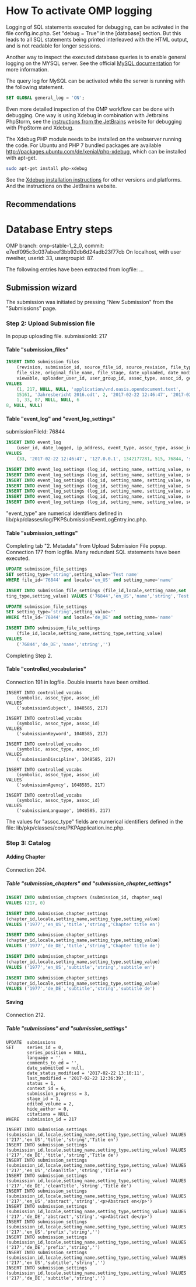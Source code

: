 # How To activate OMP logging
Logging of SQL statements executed for debugging, can be activated in the file config.inc.php.
Set "debug = True" in the [database] section.
But this leads to all SQL statements being printed interleaved with the HTML output,
and is not readable for longer sessions.

Another way to inspect the executed database queries is to enable general logging on the MYSQL server.
See the official [MySQL documentation](https://dev.mysql.com/doc/refman/5.5/en/query-log.html) for more information.

The query log for MySQL can be activated while the server is running with the following statement.
```sql
SET GLOBAL general_log = 'ON';
```

Even more detailed inspection of the OMP workflow can be done with debugging.
One way is using Xdebug in combination with Jetbrains PhpStorm, see the
[instructions from the JetBrains](https://confluence.jetbrains.com/display/PhpStorm/Zero-configuration+Web+Application+Debugging+with+Xdebug+and+PhpStorm) website for debugging with PhpStorm and Xdebug.

The Xdebug PHP module needs to be installed on the webserver running the code.
For Ubuntu and PHP 7 bundled packages are available http://packages.ubuntu.com/de/xenial/php-xdebug,
 which can be installed with apt-get.
```sh
sudo apt-get install php-xdebug
```

See the [Xdebug installation instructions](https://xdebug.org/docs/install) for other versions and platforms.
And the instructions on the JetBrains website.

## Recommendations


# Database Entry steps
OMP branch: omp-stable-1_2_0, commit: e7edf095c3c037abeef3bb92db6d24adb23f77cb
On localhost, with user nweiher, userid: 33, usergroupid: 87.

The following entries have been extracted from logfile: ...
## Submission wizard
The submission was initiated by pressing "New Submission" from the "Submissions" page.

### Step 2: Upload Submission file
In popup uploading file.
submissionId: 217
#### Table "submission_files"
```sql
INSERT INTO submission_files
    (revision, submission_id, source_file_id, source_revision, file_type,
    file_size, original_file_name, file_stage, date_uploaded, date_modified,
    viewable, uploader_user_id, user_group_id, assoc_type, assoc_id, genre_id, direct_sales_price, sales_type)
VALUES
    (1, 217, NULL, NULL, 'application/vnd.oasis.opendocument.text',
    15161, 'Jahresbericht 2016.odt', 2, '2017-02-22 12:46:47', '2017-02-22 12:46:47',
    1, 33, 87, NULL, NULL, 6
8, NULL, NULL)
```

#### Table "event_log" and "event_log_settings"
submissionFileId: 76844

```sql
INSERT INTO event_log
    (user_id, date_logged, ip_address, event_type, assoc_type, assoc_id, message, is_translated)
VALUES
    (33, '2017-02-22 12:46:47', '127.0.0.1', 1342177281, 515, 76844, 'submission.event.fileUploaded', 0)

INSERT INTO event_log_settings (log_id, setting_name, setting_value, setting_type) VALUES (13566, 'fileStage', 2, 'int')
INSERT INTO event_log_settings (log_id, setting_name, setting_value, setting_type) VALUES (13566, 'revisedFileId', NULL, 'string')
INSERT INTO event_log_settings (log_id, setting_name, setting_value, setting_type) VALUES (13566, 'fileId', 76844, 'int')
INSERT INTO event_log_settings (log_id, setting_name, setting_value, setting_type) VALUES (13566, 'fileRevision', 1, 'int')
INSERT INTO event_log_settings (log_id, setting_name, setting_value, setting_type) VALUES (13566, 'originalFileName', 'Jahresbericht 2016.odt', 'string')
INSERT INTO event_log_settings (log_id, setting_name, setting_value, setting_type) VALUES (13566, 'submissionId', 217, 'int')
INSERT INTO event_log_settings (log_id, setting_name, setting_value, setting_type) VALUES (13566, 'username', 'nweiher', 'string')
```
"event_type" are numerical identifiers defined in lib/pkp/classes/log/PKPSubmissionEventLogEntry.inc.php.

#### Table "submission_settings"
Completing tab "2. Metadata" from Upload Submission File popup.
Connection 177 from logfile. Many redundant SQL statements have been executed.
```sql
UPDATE submission_file_settings
SET setting_type='string',setting_value='Test name'
WHERE file_id='76844' and locale='en_US' and setting_name='name'

INSERT INTO submission_file_settings (file_id,locale,setting_name,set
ting_type,setting_value) VALUES ('76844','en_US','name','string','Test name')

UPDATE submission_file_settings
SET setting_type='string',setting_value=''
WHERE file_id='76844' and locale='de_DE' and setting_name='name'

INSERT INTO submission_file_settings
    (file_id,locale,setting_name,setting_type,setting_value)
VALUES
    ('76844','de_DE','name','string','')
```

Completing Step 2.

#### Table "controlled_vocabularies"
Connection 191 in logfile. Double inserts have been omitted.
```
INSERT INTO controlled_vocabs
    (symbolic, assoc_type, assoc_id)
VALUES
    ('submissionSubject', 1048585, 217)

INSERT INTO controlled_vocabs
    (symbolic, assoc_type, assoc_id)
VALUES
    ('submissionKeyword', 1048585, 217)

INSERT INTO controlled_vocabs
    (symbolic, assoc_type, assoc_id)
VALUES
    ('submissionDiscipline', 1048585, 217)

INSERT INTO controlled_vocabs
    (symbolic, assoc_type, assoc_id)
VALUES
    ('submissionAgency', 1048585, 217)

INSERT INTO controlled_vocabs
    (symbolic, assoc_type, assoc_id)
VALUES
    ('submissionLanguage', 1048585, 217)
```
The values for "assoc_type" fields are numerical identifiers defined in the file: lib/pkp/classes/core/PKPApplication.inc.php.

### Step 3: Catalog
#### Adding Chapter
Connection 204.
##### Table "submission_chapters" and "submission_chapter_settings"
```sql
INSERT INTO submission_chapters (submission_id, chapter_seq)
VALUES (217, 0)

INSERT INTO submission_chapter_settings
(chapter_id,locale,setting_name,setting_type,setting_value)
VALUES ('1977','en_US','title','string','Chapter title en')

INSERT INTO submission_chapter_settings
(chapter_id,locale,setting_name,setting_type,setting_value)
VALUES ('1977','de_DE','title','string','Chapter title de')

INSERT INTO submission_chapter_settings
(chapter_id,locale,setting_name,setting_type,setting_value)
VALUES ('1977','en_US','subtitle','string','subtitle en')

INSERT INTO submission_chapter_settings
(chapter_id,locale,setting_name,setting_type,setting_value)
VALUES ('1977','de_DE','subtitle','string','subtitle de')
```
#### Saving
Connection 212.
##### Table "submissions" and "submission_settings"
```
UPDATE  submissions
SET     series_id = 0,
        series_position = NULL,
        language = '',
        comments_to_ed = '',
        date_submitted = null,
        date_status_modified = '2017-02-22 13:10:11',
        last_modified = '2017-02-22 12:36:39',
        status = 1,
        context_id = 6,
        submission_progress = 3,
        stage_id = 1,
        edited_volume = 2,
        hide_author = 0,
        citations = NULL
WHERE   submission_id = 217

INSERT INTO submission_settings (submission_id,locale,setting_name,setting_type,setting_value) VALUES ('217','en_US','title','string','Title en')
INSERT INTO submission_settings (submission_id,locale,setting_name,setting_type,setting_value) VALUES ('217','de_DE','title','string','Title de')
INSERT INTO submission_settings (submission_id,locale,setting_name,setting_type,setting_value) VALUES ('217','en_US','cleanTitle','string','Title en')
INSERT INTO submission_settings (submission_id,locale,setting_name,setting_type,setting_value) VALUES ('217','de_DE','cleanTitle','string','Title de')
INSERT INTO submission_settings (submission_id,locale,setting_name,setting_type,setting_value) VALUES ('217','en_US','abstract','string','<p>Abstract en</p>')
INSERT INTO submission_settings (submission_id,locale,setting_name,setting_type,setting_value) VALUES ('217','de_DE','abstract','string','<p>Abstract de</p>')
INSERT INTO submission_settings (submission_id,locale,setting_name,setting_type,setting_value) VALUES ('217','en_US','prefix','string','')
INSERT INTO submission_settings (submission_id,locale,setting_name,setting_type,setting_value) VALUES ('217','de_DE','prefix','string','')
INSERT INTO submission_settings (submission_id,locale,setting_name,setting_type,setting_value) VALUES ('217','en_US','subtitle','string','')
INSERT INTO submission_settings (submission_id,locale,setting_name,setting_type,setting_value) VALUES ('217','de_DE','subtitle','string','')
```

